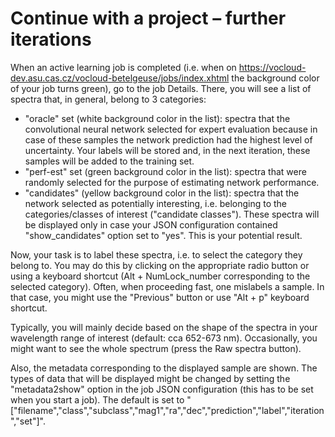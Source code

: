 # Continue with a project – further iterations

When an active learning job is completed (i.e. when on https://vocloud-dev.asu.cas.cz/vocloud-betelgeuse/jobs/index.xhtml the background color of your job turns green), go to the job Details.
There, you will see a list of spectra that, in general, belong to 3 categories:
- "oracle" set (white background color in the list): spectra that the convolutional neural network selected for expert evaluation because in case of these samples the network prediction had the highest level of uncertainty. Your labels will be stored and, in the next iteration, these samples will be added to the training set.  
- "perf-est" set (green background color in the list): spectra that were randomly selected for the purpose of estimating network performance.
- "candidates" (yellow background color in the list): spectra that the network selected as potentially interesting, i.e. belonging to the categories/classes of interest ("candidate classes"). These spectra will be displayed only in case your JSON configuration contained "show_candidates" option set to "yes". This is your potential result.

Now, your task is to label these spectra, i.e. to select the category they belong to. You may do this by clicking on the appropriate radio button or using a keyboard shortcut (Alt + NumLock_number corresponding to the selected category). Often, when proceeding fast, one mislabels a sample. In that case, you might use the "Previous" button or use "Alt + p" keyboard shortcut.

Typically, you will mainly decide based on the shape of the spectra in your wavelength range of interest (default: cca 652-673 nm). Occasionally, you might want to see the whole spectrum (press the Raw spectra button). 

Also, the metadata corresponding to the displayed sample are shown. The types of data that will be displayed might be changed by setting the "metadata2show" option in the job JSON configuration (this has to be set when you start a job). The default is set to "["filename","class","subclass","mag1","ra","dec","prediction","label","iteration","set"]".
